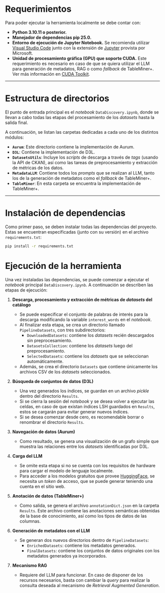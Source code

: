 # Requerimientos

Para poder ejecutar la herramienta localmente se debe contar con:

- **Python 3.10.11 o posterior.**
- **Manejador de dependencias pip 25.0.**
- **Entorno de ejecución de Jupyter Notebook.** Se recomienda utilizar [Visual Studio Code](https://code.visualstudio.com/) junto con la extensión de [Jupyter](https://marketplace.visualstudio.com/items?itemName=ms-toolsai.jupyter) provista por Microsoft.
- **Unidad de procesamiento gráfica (GPU) que soporte CUDA.** Este requerimiento es necesario en caso de que se quiera utilizar el LLM para generación de metadatos, RAG o como *fallback* de TableMiner+. Ver más información en [CUDA Toolkit](https://developer.nvidia.com/cuda-toolkit).

---

# Estructura de directorios

El punto de entrada principal es el *notebook* `DataDiscovery.ipynb`, donde se llevan a cabo todas las etapas del procesamiento de los *datasets* hasta la salida final.

A continuación, se listan las carpetas dedicadas a cada uno de los distintos módulos:

- **`Aurum`**: Este directorio contiene la implementación de Aurum.
- **`D3L`**: Contiene la implementación de D3L.
- **`DatasetsUtils`**: Incluye los *scripts* de descarga a través de *tags* (usando la API de CKAN), así como las tareas de preprocesamiento y extracción de métricas de los datos.
- **`MetadataLLM`**: Contiene todos los *prompts* que se realizan al LLM, tanto los de la generación de metadatos como el *fallback* de TableMiner+.
- **`TableMiner`**: En esta carpeta se encuentra la implementación de TableMiner+.

---

# Instalación de dependencias

Como primer paso, se deben instalar todas las dependencias del proyecto. Estas se encuentran especificadas (junto con su versión) en el archivo `requirements.txt`:

```bash
pip install -r requirements.txt
```

# Ejecución de la herramienta

Una vez instaladas las dependencias, se puede comenzar a ejecutar el *notebook* principal `DataDiscovery.ipynb`. A continuación se describen las etapas de ejecución:

1. **Descarga, procesamiento y extracción de métricas de *datasets* del catálogo**  
   - Se puede especificar el conjunto de palabras de interés para la descarga modificando la variable `interest_words` en el *notebook*.
   - Al finalizar esta etapa, se crea un directorio llamado `PipelineDatasets`, con tres subdirectorios:
     - `DownloadedDatasets`: contiene los *datasets* recién descargados sin preprocesamiento.
     - `DatasetsCollection`: contiene los *datasets* luego del preprocesamiento.
     - `SelectedDatasets`: contiene los *datasets* que se seleccionan automáticamente.
   - Además, se crea el directorio `Datasets` que contiene únicamente los archivos CSV de los *datasets* seleccionados.

2. **Búsqueda de conjuntos de datos (D3L)**  
   - Una vez generados los índices, se guardan en un archivo *pickle* dentro del directorio `Results`.
   - Si se cierra la sesión del *notebook* y se desea volver a ejecutar las celdas, en caso de que existan índices LSH guardados en `Results`, estos se cargarán para evitar generar nuevos índices.
   - Si se desea comenzar desde cero, es recomendable borrar o renombrar el directorio `Results`.

3. **Navegación de datos (Aurum)**  
   - Como resultado, se genera una visualización de un grafo simple que muestra las relaciones entre los *datasets* identificadas por D3L.

4. **Carga del LLM**  
   - Se omite esta etapa si no se cuenta con los requisitos de hardware para cargar el modelo de lenguaje localmente.
   - Para acceder a los modelos gratuitos que provee [HuggingFace](https://huggingface.co/), se necesita un *token* de acceso, que se puede generar teniendo una cuenta en el sitio web.

5. **Anotación de datos (TableMiner+)**  
   - Como salida, se genera el archivo `annotationDict.json` en la carpeta `Results`. Este archivo contiene las anotaciones semánticas obtenidas de la base de conocimiento, así como los tipos de datos de las columnas.

6. **Generación de metadatos con el LLM**  
   - Se generan dos nuevos directorios dentro de `PipelineDatasets`:
     - `EnrichedDatasets`: contiene los metadatos generados.
     - `FinalDatasets`: contiene los conjuntos de datos originales con los metadatos generados ya incorporados.

7. **Mecanismo RAG**  
   - Requiere del LLM para funcionar. En caso de disponer de los recursos necesarios, basta con cambiar la *query* para realizar la consulta deseada al mecanismo de *Retrieval Augmented Generation*.
